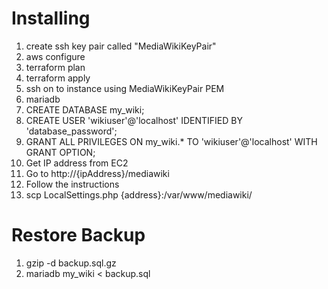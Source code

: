 # Installing

1. create ssh key pair called "MediaWikiKeyPair"
1. aws configure
1. terraform plan
1. terraform apply
1. ssh on to instance using MediaWikiKeyPair PEM
1. mariadb
1. CREATE DATABASE my\_wiki;
1. CREATE USER 'wikiuser'@'localhost' IDENTIFIED BY 'database\_password';
1. GRANT ALL PRIVILEGES ON my\_wiki.* TO 'wikiuser'@'localhost' WITH GRANT OPTION;
1. Get IP address from EC2
1. Go to http://{ipAddress}/mediawiki
1. Follow the instructions
1. scp LocalSettings.php {address}:/var/www/mediawiki/

# Restore Backup

1. gzip -d backup.sql.gz
1. mariadb my\_wiki < backup.sql
